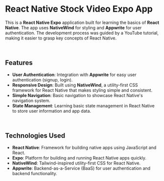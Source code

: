 # React Native Stock Video Expo App

This is a **React Native Expo** application built for learning the basics of **React Native**. The app uses **NativeWind** for styling and **Appwrite** for user authentication. The development process was guided by a YouTube tutorial, making it easier to grasp key concepts of React Native.

<br/>

## Features
- **User Authentication**: Integration with **Appwrite** for easy user authentication (signup, login).
- **Responsive Design**: Built using **NativeWind**, a utility-first CSS framework for React Native that makes styling simple and consistent.
- **Simple Navigation**: Basic navigation to showcase React Native's navigation system.
- **State Management**: Learning basic state management in React Native to store user information and app data.

<br/>

## Technologies Used
- **React Native**: Framework for building native apps using JavaScript and React.
- **Expo**: Platform for building and running React Native apps quickly.
- **NativeWind**: Tailwind-inspired utility-first CSS for React Native.
- **Appwrite**: Backend-as-a-Service (BaaS) for user authentication and backend functionality.
